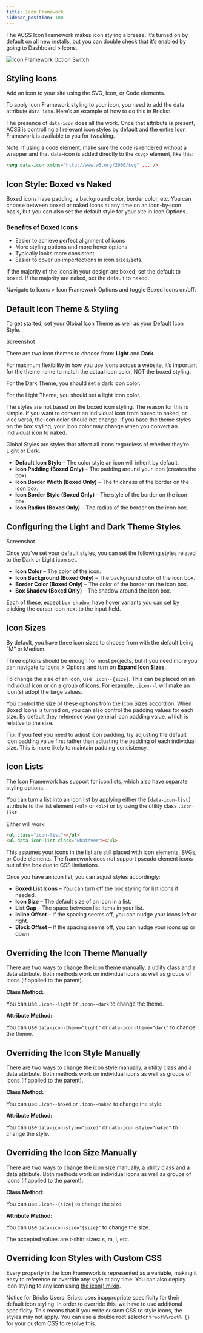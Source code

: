 ```yaml
---
title: Icon Framework
sidebar_position: 100
---
```


The ACSS Icon Framework makes icon styling a breeze. It’s turned on by default on all new installs, but you can double check that it’s enabled by going to Dashboard > Icons.

![Icon Framework Option Switch](img/icon-framework-switch.webp)

## Styling Icons

Add an icon to your site using the SVG, Icon, or Code elements.

To apply Icon Framework styling to your icon, you need to add the data attribute `data-icon`. Here’s an example of how to do this in Bricks:

The presence of `data-icon` does all the work. Once that attribute is present, ACSS is controlling all relevant icon styles by default and the entire Icon Framework is available to you for tweaking.

Note: If using a code element, make sure the code is rendered without a wrapper and that data-icon is added directly to the `<svg>` element, like this:

```HTML
<svg data-icon xmlns="http://www.w3.org/2000/svg" ... />
```

## Icon Style: Boxed vs Naked

Boxed icons have padding, a background color, border color, etc. You can choose between boxed or naked icons at any time on an icon-by-icon basis, but you can also set the default style for your site in Icon Options.

### Benefits of Boxed Icons

- Easier to achieve perfect alignment of icons
- More styling options and more hover options
- Typically looks more consistent
- Easier to cover up imperfections in icon sizes/sets.

If the majority of the icons in your design are boxed, set the default to boxed. If the majority are naked, set the default to naked.

Navigate to Icons > Icon Framework Options and toggle Boxed Icons on/off:

## Default Icon Theme & Styling

To get started, set your Global Icon Theme as well as your Default Icon Style.

Screenshot

There are two icon themes to choose from: **Light** and **Dark**.

For maximum flexibility in how you use icons across a website, it’s important for the theme name to match the actual icon color, NOT the boxed styling.

For the Dark Theme, you should set a dark icon color.

For the Light Theme, you should set a light icon color.

The styles are not based on the boxed icon styling. The reason for this is simple. If you want to convert an individual icon from boxed to naked, or vice versa, the icon color should not change. If you base the theme styles on the box styling, your icon color may change when you convert an individual icon to naked.

Global Styles are styles that affect all icons regardless of whether they’re Light or Dark.

- **Default Icon Style** – The color style an icon will inherit by default.
- **Icon Padding (Boxed Only)** – The padding around your icon (creates the box).
- **Icon Border Width (Boxed Only)** – The thickness of the border on the icon box.
- **Icon Border Style (Boxed Only)** – The style of the border on the icon box.
- **Icon Radius (Boxed Only)** – The radius of the border on the icon box.

## Configuring the Light and Dark Theme Styles

Screenshot

Once you’ve set your default styles, you can set the following styles related to the Dark or Light icon set.

- **Icon Color** – The color of the icon.
- **Icon Background (Boxed Only)** – The background color of the icon box.
- **Border Color (Boxed Only)** – The color of the border on the icon box.
- **Box Shadow (Boxed Only)** – The shadow around the icon box.

Each of these, except `box-shadow`, have hover variants you can set by clicking the cursor icon next to the input field.

## Icon Sizes

By default, you have three icon sizes to choose from with the default being “M” or Medium.

Three options should be enough for most projects, but if you need more you can navigate to Icons > Options and turn on **Expand Icon Sizes**.

To change the size of an icon, use `.icon--{size}`. This can be placed on an individual icon or on a group of icons. For example, `.icon--l` will make an icon(s) adopt the large values.

You control the size of these options from the Icon Sizes accordion. When Boxed Icons is turned on, you can also control the padding values for each size. By default they reference your general icon padding value, which is relative to the size.

Tip: If you feel you need to adjust icon padding, try adjusting the default icon padding value first rather than adjusting the padding of each individual size. This is more likely to maintain padding consistency.

## Icon Lists

The Icon Framework has support for icon lists, which also have separate styling options.

You can turn a list into an icon list by applying either the `[data-icon-list]` attribute to the list element (`<ul>` or `<ol>`) or by using the utility class `.icon-list`.

Either will work:

```HTML
<ul class="icon-list"></ul>
<ul data-icon-list class="whatever"></ul>
```

This assumes your icons in the list are still placed with icon elements, SVGs, or Code elements. The framework does not support pseudo element icons out of the box due to CSS limitations.

Once you have an icon list, you can adjust styles accordingly:

- **Boxed List Icons** – You can turn off the box styling for list icons if needed.
- **Icon Size** – The default size of an icon in a list.
- **List Gap** – The space between list items in your list.
- **Inline Offset** – If the spacing seems off, you can nudge your icons left or right.
- **Block Offset** – If the spacing seems off, you can nudge your icons up or down.

## Overriding the Icon Theme Manually

There are two ways to change the icon theme manually, a utility class and a data attribute. Both methods work on individual icons as well as groups of icons (if applied to the parent).

**Class Method:**

You can use `.icon--light` or `.icon--dark` to change the theme.

**Attribute Method:**

You can use `data-icon-theme="light"` or `data-icon-theme="dark"` to change the theme.

## Overriding the Icon Style Manually

There are two ways to change the icon style manually, a utility class and a data attribute. Both methods work on individual icons as well as groups of icons (if applied to the parent).

**Class Method:**

You can use `.icon--boxed` or `.icon--naked` to change the style.

**Attribute Method:**

You can use `data-icon-style="boxed"` or `data-icon-style="naked"` to change the style.

## Overriding the Icon Size Manually

There are two ways to change the icon size manually, a utility class and a data attribute. Both methods work on individual icons as well as groups of icons (if applied to the parent).

**Class Method:**

You can use `.icon--{size}` to change the size.

**Attribute Method:**

You can use `data-icon-size="{size}"` to change the size.

The accepted values are t-shirt sizes: s, m, l, etc.

## Overriding Icon Styles with Custom CSS

Every property in the Icon Framework is represented as a variable, making it easy to reference or override any style at any time. You can also deploy icon styling to any icon using [the icon() mixin](icon-mixin.md).

Notice for Bricks Users: Bricks uses inappropriate specificity for their default icon styling. In order to override this, we have to use additional specificity. This means that if you write custom CSS to style icons, the styles may not apply. You can use a double root selector `%root%%root% {}` for your custom CSS to resolve this.

